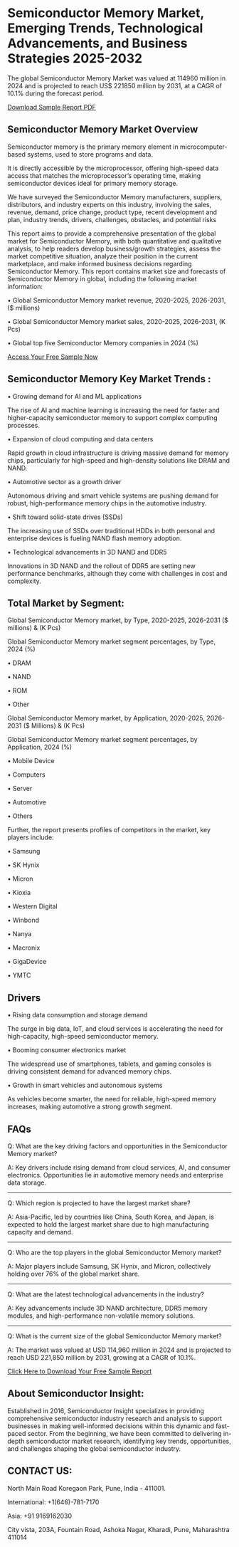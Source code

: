 <h1>Semiconductor Memory Market, Emerging Trends, Technological Advancements, and Business Strategies 2025-2032</h1>

The global Semiconductor Memory Market was valued at 114960 million in 2024 and is projected to reach US$ 221850 million by 2031, at a CAGR of 10.1% during the forecast period.

[Download Sample Report PDF](https://semiconductorinsight.com/download-sample-report/?product_id=90985)

<h2>Semiconductor Memory Market Overview</h2>

Semiconductor memory is the primary memory element in microcomputer-based systems, used to store programs and data.

It is directly accessible by the microprocessor, offering high-speed data access that matches the microprocessor’s operating time, making semiconductor devices ideal for primary memory storage.

We have surveyed the Semiconductor Memory manufacturers, suppliers, distributors, and industry experts on this industry, involving the sales, revenue, demand, price change, product type, recent development and plan, industry trends, drivers, challenges, obstacles, and potential risks

This report aims to provide a comprehensive presentation of the global market for Semiconductor Memory, with both quantitative and qualitative analysis, to help readers develop business/growth strategies, assess the market competitive situation, analyze their position in the current marketplace, and make informed business decisions regarding Semiconductor Memory. This report contains market size and forecasts of Semiconductor Memory in global, including the following market information:

•	Global Semiconductor Memory market revenue, 2020-2025, 2026-2031, ($ millions)

•	Global Semiconductor Memory market sales, 2020-2025, 2026-2031, (K Pcs)

•	Global top five Semiconductor Memory companies in 2024 (%)

[Access Your Free Sample Now](https://semiconductorinsight.com/report/semiconductor-memory-market/)

<h2>Semiconductor Memory Key Market Trends  :</h2>

•	Growing demand for AI and ML applications

The rise of AI and machine learning is increasing the need for faster and higher-capacity semiconductor memory to support complex computing processes.

•	Expansion of cloud computing and data centers

Rapid growth in cloud infrastructure is driving massive demand for memory chips, particularly for high-speed and high-density solutions like DRAM and NAND.

•	Automotive sector as a growth driver

Autonomous driving and smart vehicle systems are pushing demand for robust, high-performance memory chips in the automotive industry.

•	Shift toward solid-state drives (SSDs)

The increasing use of SSDs over traditional HDDs in both personal and enterprise devices is fueling NAND flash memory adoption.

•	Technological advancements in 3D NAND and DDR5

Innovations in 3D NAND and the rollout of DDR5 are setting new performance benchmarks, although they come with challenges in cost and complexity.

<h2>Total Market by Segment:</h2>

Global Semiconductor Memory market, by Type, 2020-2025, 2026-2031 ($ millions) & (K Pcs)

Global Semiconductor Memory market segment percentages, by Type, 2024 (%)

•	DRAM

•	NAND

•	ROM

•	Other

Global Semiconductor Memory market, by Application, 2020-2025, 2026-2031 ($ Millions) & (K Pcs)

Global Semiconductor Memory market segment percentages, by Application, 2024 (%)

•	Mobile Device

•	Computers

•	Server

•	Automotive

•	Others

Further, the report presents profiles of competitors in the market, key players include:

•	Samsung

•	SK Hynix

•	Micron

•	Kioxia

•	Western Digital

•	Winbond

•	Nanya

•	Macronix

•	GigaDevice

•	YMTC

<h2>Drivers</h2>

•	Rising data consumption and storage demand

The surge in big data, IoT, and cloud services is accelerating the need for high-capacity, high-speed semiconductor memory.

•	Booming consumer electronics market

The widespread use of smartphones, tablets, and gaming consoles is driving consistent demand for advanced memory chips.

•	Growth in smart vehicles and autonomous systems

As vehicles become smarter, the need for reliable, high-speed memory increases, making automotive a strong growth segment.

<h2>FAQs</h2>

Q: What are the key driving factors and opportunities in the Semiconductor Memory market?

A: Key drivers include rising demand from cloud services, AI, and consumer electronics. Opportunities lie in automotive memory needs and enterprise data storage.

________________________________________

Q: Which region is projected to have the largest market share?

A: Asia-Pacific, led by countries like China, South Korea, and Japan, is expected to hold the largest market share due to high manufacturing capacity and demand.

________________________________________

Q: Who are the top players in the global Semiconductor Memory market?

A: Major players include Samsung, SK Hynix, and Micron, collectively holding over 76% of the global market share.

________________________________________

Q: What are the latest technological advancements in the industry?

A: Key advancements include 3D NAND architecture, DDR5 memory modules, and high-performance non-volatile memory solutions.

________________________________________

Q: What is the current size of the global Semiconductor Memory market?

A: The market was valued at USD 114,960 million in 2024 and is projected to reach USD 221,850 million by 2031, growing at a CAGR of 10.1%.

[Click Here to Download Your Free Sample Report ](https://semiconductorinsight.com/download-sample-report/?product_id=90985)

<h2>About Semiconductor Insight:</h2>

Established in 2016, Semiconductor Insight specializes in providing comprehensive semiconductor industry research and analysis to support businesses in making well-informed decisions within this dynamic and fast-paced sector. From the beginning, we have been committed to delivering in-depth semiconductor market research, identifying key trends, opportunities, and challenges shaping the global semiconductor industry.

<h2>CONTACT US:</h2>

North Main Road Koregaon Park, Pune, India - 411001.

International: +1(646)-781-7170

Asia: +91 9169162030

City vista, 203A, Fountain Road, Ashoka Nagar, Kharadi, Pune, Maharashtra 411014

